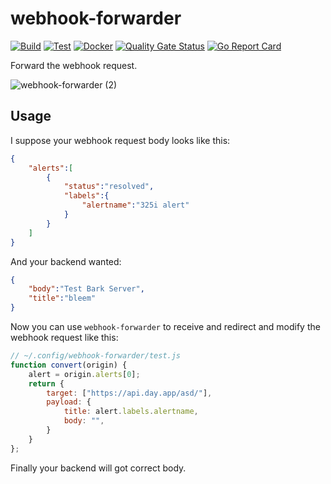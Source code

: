 # webhook-forwarder
[![Build](https://github.com/Bpazy/webhook-forwarder/workflows/Build/badge.svg)](https://github.com/Bpazy/webhook-forwarder/actions/workflows/build.yml)
[![Test](https://github.com/Bpazy/webhook-forwarder/workflows/Test/badge.svg)](https://github.com/Bpazy/webhook-forwarder/actions/workflows/test.yml)
[![Docker](https://github.com/Bpazy/webhook-forwarder/actions/workflows/docker-publish.yml/badge.svg)](https://github.com/Bpazy/webhook-forwarder/actions/workflows/docker-publish.yml)
[![Quality Gate Status](https://sonarcloud.io/api/project_badges/measure?project=Bpazy_webhook-forwarder&metric=alert_status)](https://sonarcloud.io/dashboard?id=Bpazy_webhook-forwarder)
[![Go Report Card](https://goreportcard.com/badge/github.com/Bpazy/webhook-forwarder)](https://goreportcard.com/report/github.com/Bpazy/webhook-forwarder)

Forward the webhook request.

![webhook-forwarder (2)](https://user-images.githubusercontent.com/9838749/205377219-5e0db1d2-6975-43c3-8239-1da1388485cf.png)

## Usage
I suppose your webhook request body looks like this:
```json
{
    "alerts":[
        {
            "status":"resolved",
            "labels":{
                "alertname":"325i alert"
            }
        }
    ]
}
```
And your backend wanted:
```json
{
    "body":"Test Bark Server",
    "title":"bleem"
}
```

Now you can use `webhook-forwarder` to receive and redirect and modify the webhook request like this:
```js
// ~/.config/webhook-forwarder/test.js
function convert(origin) {
    alert = origin.alerts[0];
    return {
        target: ["https://api.day.app/asd/"],
        payload: {
            title: alert.labels.alertname,
            body: "",
        }
    }
};
```

Finally your backend will got correct body.
